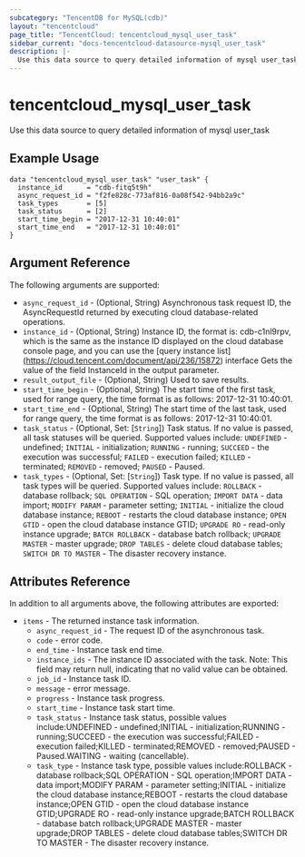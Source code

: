 ```yaml
---
subcategory: "TencentDB for MySQL(cdb)"
layout: "tencentcloud"
page_title: "TencentCloud: tencentcloud_mysql_user_task"
sidebar_current: "docs-tencentcloud-datasource-mysql_user_task"
description: |-
  Use this data source to query detailed information of mysql user_task
---
```


# tencentcloud_mysql_user_task

Use this data source to query detailed information of mysql user_task

## Example Usage

```hcl
data "tencentcloud_mysql_user_task" "user_task" {
  instance_id      = "cdb-fitq5t9h"
  async_request_id = "f2fe828c-773af816-0a08f542-94bb2a9c"
  task_types       = [5]
  task_status      = [2]
  start_time_begin = "2017-12-31 10:40:01"
  start_time_end   = "2017-12-31 10:40:01"
}
```

## Argument Reference

The following arguments are supported:

* `async_request_id` - (Optional, String) Asynchronous task request ID, the AsyncRequestId returned by executing cloud database-related operations.
* `instance_id` - (Optional, String) Instance ID, the format is: cdb-c1nl9rpv, which is the same as the instance ID displayed on the cloud database console page, and you can use the [query instance list] (https://cloud.tencent.com/document/api/236/15872) interface Gets the value of the field InstanceId in the output parameter.
* `result_output_file` - (Optional, String) Used to save results.
* `start_time_begin` - (Optional, String) The start time of the first task, used for range query, the time format is as follows: 2017-12-31 10:40:01.
* `start_time_end` - (Optional, String) The start time of the last task, used for range query, the time format is as follows: 2017-12-31 10:40:01.
* `task_status` - (Optional, Set: [`String`]) Task status. If no value is passed, all task statuses will be queried. Supported values include: `UNDEFINED` - undefined; `INITIAL` - initialization; `RUNNING` - running; `SUCCEED` - the execution was successful; `FAILED` - execution failed; `KILLED` - terminated; `REMOVED` - removed; `PAUSED` - Paused.
* `task_types` - (Optional, Set: [`String`]) Task type. If no value is passed, all task types will be queried. Supported values include: `ROLLBACK` - database rollback; `SQL OPERATION` - SQL operation; `IMPORT DATA` - data import; `MODIFY PARAM` - parameter setting; `INITIAL` - initialize the cloud database instance; `REBOOT` - restarts the cloud database instance; `OPEN GTID` - open the cloud database instance GTID; `UPGRADE RO` - read-only instance upgrade; `BATCH ROLLBACK` - database batch rollback; `UPGRADE MASTER` - master upgrade; `DROP TABLES` - delete cloud database tables; `SWITCH DR TO MASTER` - The disaster recovery instance.

## Attributes Reference

In addition to all arguments above, the following attributes are exported:

* `items` - The returned instance task information.
  * `async_request_id` - The request ID of the asynchronous task.
  * `code` - error code.
  * `end_time` - Instance task end time.
  * `instance_ids` - The instance ID associated with the task. Note: This field may return null, indicating that no valid value can be obtained.
  * `job_id` - Instance task ID.
  * `message` - error message.
  * `progress` - Instance task progress.
  * `start_time` - Instance task start time.
  * `task_status` - Instance task status, possible values include:UNDEFINED - undefined;INITIAL - initialization;RUNNING - running;SUCCEED - the execution was successful;FAILED - execution failed;KILLED - terminated;REMOVED - removed;PAUSED - Paused.WAITING - waiting (cancellable).
  * `task_type` - Instance task type, possible values include:ROLLBACK - database rollback;SQL OPERATION - SQL operation;IMPORT DATA - data import;MODIFY PARAM - parameter setting;INITIAL - initialize the cloud database instance;REBOOT - restarts the cloud database instance;OPEN GTID - open the cloud database instance GTID;UPGRADE RO - read-only instance upgrade;BATCH ROLLBACK - database batch rollback;UPGRADE MASTER - master upgrade;DROP TABLES - delete cloud database tables;SWITCH DR TO MASTER - The disaster recovery instance.



